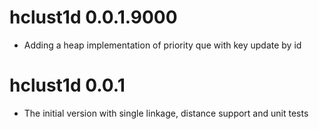 

# hclust1d 0.0.1.9000

- Adding a heap implementation of priority que with key update by id

# hclust1d 0.0.1

- The initial version with single linkage, distance support and unit tests
